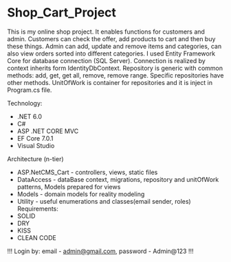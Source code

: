 # Shop_Cart_Project
This is my online shop project. It enables functions for customers and admin. 
Customers can check the offer, add products to cart and then buy these things. 
Admin can add, update and remove items and categories, can also view orders sorted into different categories.
I used Entity Framework Core for database connection (SQL Server). Connection is realized by context inherits form IdentityDbContext. 
Repository is generic with common methods: add, get, get all, remove, remove range. Specific repositories have other methods.
UnitOfWork is container for repositories and it is inject in Program.cs file. 

Technology:
- .NET 6.0 
- C#
- ASP .NET CORE MVC 
- EF Core 7.0.1
- Visual Studio 

Architecture (n-tier)
- ASP.NetCMS_Cart - controllers, views, static files
- DataAccess - dataBase context, migrations, repository and unitOfWork patterns, Models prepared for views
- Models - domain models for reality modeling
- Utility - useful enumerations and classes(email sender, roles)
Requirements:
- SOLID 
- DRY
- KISS
- CLEAN CODE

!!! Login by: email - admin@gmail.com, password - Admin@123 !!!
